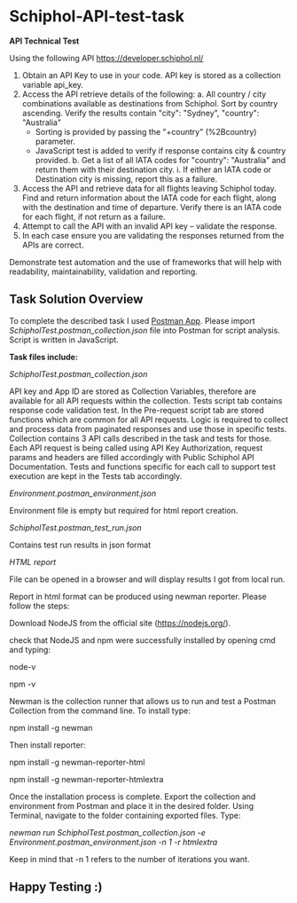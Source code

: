 # Schiphol-API-test-task

**API Technical Test**

Using the following API https://developer.schiphol.nl/
1. Obtain an API Key to use in your code.
API key is stored as a collection variable api_key.
2. Access the API retrieve details of the following:
  a. All country / city combinations available as destinations from Schiphol. Sort by country ascending. Verify the results contain "city": "Sydney", "country":    "Australia"
    - Sorting is provided by passing the "+country" (%2Bcountry) parameter.
    - JavaScript test is added to verify if response contains city & country provided. 
  b. Get a list of all IATA codes for "country": "Australia" and return them with their destination city.
      i. If either an IATA code or Destination city is missing, report this as a failure.
3. Access the API and retrieve data for all flights leaving Schiphol today. Find and return
information about the IATA code for each flight, along with the destination and time of
departure. Verify there is an IATA code for each flight, if not return as a failure.
4. Attempt to call the API with an invalid API key – validate the response.
5. In each case ensure you are validating the responses returned from the APIs are correct.

Demonstrate test automation and the use of frameworks that will help with readability, maintainability, validation and reporting.

**Task Solution Overview**
---

To complete the described task I used [Postman App](https://postman.com/). Please import *SchipholTest.postman_collection.json* file into Postman for script analysis. Script is written in JavaScript.

**Task files include:**

*SchipholTest.postman_collection.json*

API key and App ID are stored as Collection Variables, therefore are available for all API requests within the collection. Tests script tab contains  response code validation test. In the Pre-request script tab are stored functions which are common for all API requests. Logic is required to collect and process data from paginated responses and use those in specific tests. Collection contains 3 API calls described in the task and tests for those. 
Each API request is being called using API Key Authorization, request params and headers are filled accordingly with Public Schiphol API Documentation. Tests and functions specific for each call to support test execution are kept in the Tests tab accordingly.


*Environment.postman_environment.json*

Environment file is empty but required for html report creation.


*SchipholTest.postman_test_run.json*

Contains test run results in json format


*HTML report*

File can be opened in a browser and will display results I got from local run. 

Report in html format can be produced using newman reporter. Please follow the steps:

Download NodeJS from the official site (https://nodejs.org/). 

check that NodeJS and npm were successfully installed by opening cmd and typing: 

node-v

npm -v

Newman is the collection runner that allows us to run and test a Postman Collection from the command line. To install type: 

npm install -g newman

Then install reporter:

npm install -g newman-reporter-html

npm install -g newman-reporter-htmlextra

Once the installation process is complete. Export the collection and environment from Postman and place it in the desired folder. 
Using Terminal, navigate to the folder containing exported files. Type:

*newman run SchipholTest.postman_collection.json -e Environment.postman_environment.json -n 1 -r htmlextra*

Keep in mind that -n 1 refers to the number of iterations you want.

Happy Testing :) 
---





